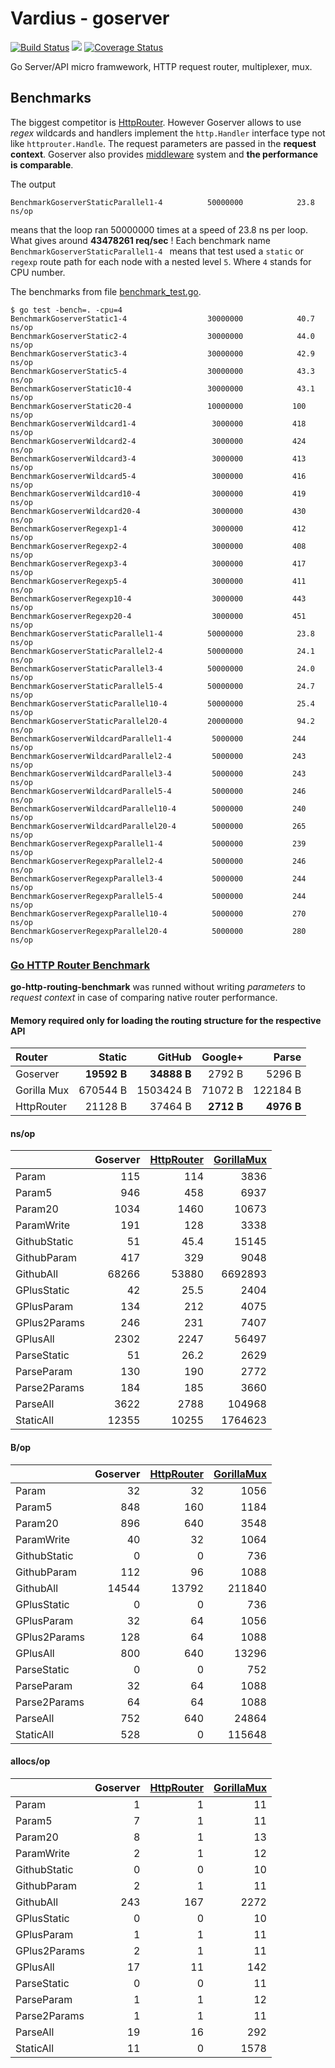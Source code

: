 Vardius - goserver
================
[![Build Status](https://travis-ci.org/vardius/goserver.svg?branch=master)](https://travis-ci.org/vardius/goserver) [![](https://godoc.org/github.com/vardius/goserver?status.svg)](http://godoc.org/github.com/vardius/goserver) [![Coverage Status](https://coveralls.io/repos/github/vardius/goserver/badge.svg?branch=master)](https://coveralls.io/github/vardius/goserver?branch=master)

Go Server/API micro framwework, HTTP request router, multiplexer, mux.

Benchmarks
----------------
The biggest competitor is [HttpRouter](https://github.com/julienschmidt/httprouter). However Goserver allows to use *regex* wildcards and handlers implement the `http.Handler` interface type not like `httprouter.Handle`. The request parameters are passed in the **request context**. Goserver also provides [middleware](middleware.md) system and **the performance is comparable**.

The output
```
BenchmarkGoserverStaticParallel1-4      	50000000	        23.8 ns/op
```
means that the loop ran 50000000 times at a speed of 23.8 ns per loop. What gives around **43478261 req/sec** !
Each benchmark name `BenchmarkGoserverStaticParallel1-4 ` means that test used a `static` or `regexp` route path for each node with a nested level `5`. Where `4` stands for CPU number.

The benchmarks from file [benchmark_test.go](benchmark_test.go).
```
$ go test -bench=. -cpu=4
BenchmarkGoserverStatic1-4              	30000000	        40.7 ns/op
BenchmarkGoserverStatic2-4              	30000000	        44.0 ns/op
BenchmarkGoserverStatic3-4              	30000000	        42.9 ns/op
BenchmarkGoserverStatic5-4              	30000000	        43.3 ns/op
BenchmarkGoserverStatic10-4             	30000000	        43.1 ns/op
BenchmarkGoserverStatic20-4             	10000000	       100 ns/op
BenchmarkGoserverWildcard1-4            	 3000000	       418 ns/op
BenchmarkGoserverWildcard2-4            	 3000000	       424 ns/op
BenchmarkGoserverWildcard3-4            	 3000000	       413 ns/op
BenchmarkGoserverWildcard5-4            	 3000000	       416 ns/op
BenchmarkGoserverWildcard10-4           	 3000000	       419 ns/op
BenchmarkGoserverWildcard20-4           	 3000000	       430 ns/op
BenchmarkGoserverRegexp1-4              	 3000000	       412 ns/op
BenchmarkGoserverRegexp2-4              	 3000000	       408 ns/op
BenchmarkGoserverRegexp3-4              	 3000000	       417 ns/op
BenchmarkGoserverRegexp5-4              	 3000000	       411 ns/op
BenchmarkGoserverRegexp10-4             	 3000000	       443 ns/op
BenchmarkGoserverRegexp20-4             	 3000000	       451 ns/op
BenchmarkGoserverStaticParallel1-4      	50000000	        23.8 ns/op
BenchmarkGoserverStaticParallel2-4      	50000000	        24.1 ns/op
BenchmarkGoserverStaticParallel3-4      	50000000	        24.0 ns/op
BenchmarkGoserverStaticParallel5-4      	50000000	        24.7 ns/op
BenchmarkGoserverStaticParallel10-4     	50000000	        25.4 ns/op
BenchmarkGoserverStaticParallel20-4     	20000000	        94.2 ns/op
BenchmarkGoserverWildcardParallel1-4    	 5000000	       244 ns/op
BenchmarkGoserverWildcardParallel2-4    	 5000000	       243 ns/op
BenchmarkGoserverWildcardParallel3-4    	 5000000	       243 ns/op
BenchmarkGoserverWildcardParallel5-4    	 5000000	       246 ns/op
BenchmarkGoserverWildcardParallel10-4   	 5000000	       240 ns/op
BenchmarkGoserverWildcardParallel20-4   	 5000000	       265 ns/op
BenchmarkGoserverRegexpParallel1-4      	 5000000	       239 ns/op
BenchmarkGoserverRegexpParallel2-4      	 5000000	       246 ns/op
BenchmarkGoserverRegexpParallel3-4      	 5000000	       244 ns/op
BenchmarkGoserverRegexpParallel5-4      	 5000000	       244 ns/op
BenchmarkGoserverRegexpParallel10-4     	 5000000	       270 ns/op
BenchmarkGoserverRegexpParallel20-4     	 5000000	       280 ns/op
```
### [Go HTTP Router Benchmark](https://github.com/julienschmidt/go-http-routing-benchmark)
**go-http-routing-benchmark** was runned without writing *parameters* to *request context* in case of comparing native router performance.
#### Memory required only for loading the routing structure for the respective API
| Router       | Static      | GitHub      | Google+    | Parse      |
|:-------------|------------:|------------:|-----------:|-----------:|
| Goserver     | __19592 B__ | __34888 B__ |  2792 B    | 5296 B     |
| Gorilla Mux  | 670544 B    | 1503424 B   |  71072 B   | 122184 B   |
| HttpRouter   | 21128 B     | 37464 B     | __2712 B__ | __4976 B__ |

#### ns/op
| | **Goserver** | [HttpRouter](https://github.com/julienschmidt/httprouter) | [GorillaMux](https://github.com/gorilla/mux) |
|:-------------|-------------:|------------:|--------------:|
| Param        | 115          | 114         | 3836          |
| Param5       | 946          | 458         | 6937          |
| Param20      | 1034         | 1460        | 10673         |
| ParamWrite   | 191          | 128         | 3338          |
| GithubStatic | 51           | 45.4        | 15145         |
| GithubParam  | 417          | 329         | 9048          |
| GithubAll    | 68266        | 53880       | 6692893       |
| GPlusStatic  | 42           | 25.5        | 2404          |
| GPlusParam   | 134          | 212         | 4075          |
| GPlus2Params | 246          | 231         | 7407          |
| GPlusAll     | 2302         | 2247        | 56497         |
| ParseStatic  | 51           | 26.2        | 2629          |
| ParseParam   | 130          | 190         | 2772          |
| Parse2Params | 184          | 185         | 3660          |
| ParseAll     | 3622         | 2788        | 104968        |
| StaticAll    | 12355        | 10255       | 1764623       |
#### B/op
| | **Goserver** | [HttpRouter](https://github.com/julienschmidt/httprouter) | [GorillaMux](https://github.com/gorilla/mux) |
|:-------------|-----------:|------------:|-----------:|
| Param        | 32         | 32          | 1056       |
| Param5       | 848        | 160         | 1184       |
| Param20      | 896        | 640         | 3548       |
| ParamWrite   | 40         | 32          | 1064       |
| GithubStatic | 0          | 0           | 736        |
| GithubParam  | 112        | 96          | 1088       |
| GithubAll    | 14544      | 13792       | 211840     |
| GPlusStatic  | 0          | 0           | 736        |
| GPlusParam   | 32         | 64          | 1056       |
| GPlus2Params | 128        | 64          | 1088       |
| GPlusAll     | 800        | 640         | 13296      |
| ParseStatic  | 0          | 0           | 752        |
| ParseParam   | 32         | 64          | 1088       |
| Parse2Params | 64         | 64          | 1088       |
| ParseAll     | 752        | 640         | 24864      |
| StaticAll    | 528        | 0           | 115648     |
#### allocs/op
| | **Goserver** | [HttpRouter](https://github.com/julienschmidt/httprouter) | [GorillaMux](https://github.com/gorilla/mux) |
|:-------------|---------:|------------:|-------------:|
| Param        | 1        | 1           | 11           |
| Param5       | 7        | 1           | 11           |
| Param20      | 8        | 1           | 13           |
| ParamWrite   | 2        | 1           | 12           |
| GithubStatic | 0        | 0           | 10           |
| GithubParam  | 2        | 1           | 11           |
| GithubAll    | 243      | 167         | 2272         |
| GPlusStatic  | 0        | 0           | 10           |
| GPlusParam   | 1        | 1           | 11           |
| GPlus2Params | 2        | 1           | 11           |
| GPlusAll     | 17       | 11          | 142          |
| ParseStatic  | 0        | 0           | 11           |
| ParseParam   | 1        | 1           | 12           |
| Parse2Params | 1        | 1           | 11           |
| ParseAll     | 19       | 16          | 292          |
| StaticAll    | 11       | 0           | 1578         |

